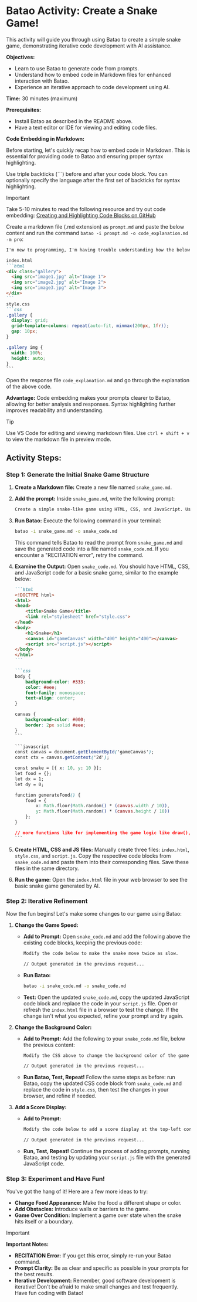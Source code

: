 # Batao Activity: Create a Snake Game!

This activity will guide you through using Batao to create a simple snake game, demonstrating iterative code development with AI assistance.

**Objectives:**

* Learn to use Batao to generate code from prompts.
* Understand how to embed code in Markdown files for enhanced interaction with Batao.
* Experience an iterative approach to code development using AI.

**Time:**  30 minutes (maximum)

**Prerequisites:**

* Install Batao as described in the README above.
* Have a text editor or IDE for viewing and editing code files.

**Code Embedding in Markdown:**

Before starting, let's quickly recap how to embed code in Markdown. This is essential for providing code to Batao and ensuring proper syntax highlighting.

Use triple backticks (```) before and after your code block. You can optionally specify the language after the first set of backticks for syntax highlighting.

> [!IMPORTANT]
> Take 5-10 minutes to read the following resource and try out code embedding: [Creating and Highlighting Code Blocks on GitHub](https://docs.github.com/en/get-started/writing-on-github/working-with-advanced-formatting/creating-and-highlighting-code-blocks)

Create a markdown file (.md extension) as `prompt.md` and paste the below content and run the command `batao -i prompt.md -o code_explanation.md -m pro`:

````markdown
I'm new to programming, I'm having trouble understanding how the below HTML and CSS code works to make a responsive photo gallery page. Break it down and explain in detail using simple Indian English.

index.html
```html
<div class="gallery">
  <img src="image1.jpg" alt="Image 1">
  <img src="image2.jpg" alt="Image 2">
  <img src="image3.jpg" alt="Image 3">
</div>
```
style.css
```css
.gallery {
  display: grid;
  grid-template-columns: repeat(auto-fit, minmax(200px, 1fr));
  gap: 10px;
}

.gallery img {
  width: 100%;
  height: auto;
}
```
````
Open the response file `code_explanation.md` and go through the explanation of the above code. 

**Advantage:** Code embedding makes your prompts clearer to Batao, allowing for better analysis and responses. Syntax highlighting further improves readability and understanding.



> [!TIP]
> Use VS Code for editing and viewing markdown files. Use `ctrl + shift + v` to view the markdown file in preview mode.


## Activity Steps:

### Step 1: Generate the Initial Snake Game Structure

1. **Create a Markdown file:** Create a new file named `snake_game.md`.
2. **Add the prompt:** Inside `snake_game.md`, write the following prompt:

   ```markdown
   Create a simple snake-like game using HTML, CSS, and JavaScript. Use the canvas element for the game UI.  Provide the code within separate code blocks for HTML, CSS, and JavaScript.
   ```

3. **Run Batao:** Execute the following command in your terminal:

   ```bash
   batao -i snake_game.md -o snake_code.md
   ```

   This command tells Batao to read the prompt from `snake_game.md` and save the generated code into a file named `snake_code.md`.  If you encounter a "RECITATION error", retry the command.

4. **Examine the Output:** Open `snake_code.md`. You should have HTML, CSS, and JavaScript code for a basic snake game, similar to the example below:

   ````markdown
   ```html
   <!DOCTYPE html>
   <html>
   <head>
       <title>Snake Game</title>
       <link rel="stylesheet" href="style.css">
   </head>
   <body>
       <h1>Snake</h1>
       <canvas id="gameCanvas" width="400" height="400"></canvas>
       <script src="script.js"></script>
   </body>
   </html>
   ```

   ```css
   body {
       background-color: #333;
       color: #eee;
       font-family: monospace;
       text-align: center;
   }

   canvas {
       background-color: #000;
       border: 2px solid #eee;
   }
   ```

   ```javascript
   const canvas = document.getElementById('gameCanvas');
   const ctx = canvas.getContext('2d');

   const snake = [{ x: 10, y: 10 }];
   let food = {};
   let dx = 1;
   let dy = 0;

   function generateFood() {
       food = {
           x: Math.floor(Math.random() * (canvas.width / 10)),
           y: Math.floor(Math.random() * (canvas.height / 10))
       };
   }

   // more functions like for implementing the game logic like draw(), update(), etc
   ```
   ````

5.  **Create HTML, CSS and JS files:** Manually create three files: `index.html`, `style.css`, and `script.js`. Copy the respective code blocks from `snake_code.md` and paste them into their corresponding files. Save these files in the same directory.

6.  **Run the game:** Open the `index.html` file in your web browser to see the basic snake game generated by AI. 


### Step 2:  Iterative Refinement

Now the fun begins!  Let's make some changes to our game using Batao:

1. **Change the Game Speed:**

   * **Add to Prompt:** Open `snake_code.md` and add the following above the existing code blocks, keeping the previous code:

     ```markdown
     Modify the code below to make the snake move twice as slow.

     // Output generated in the previous request...
     ```

   * **Run Batao:** 
     ```bash
     batao -i snake_code.md -o snake_code.md
     ``` 

   * **Test:** Open the updated `snake_code.md`, copy the updated JavaScript code block and replace the code in your `script.js` file. Open or refresh the `index.html` file in a browser to test the change. If the change isn't what you expected, refine your prompt and try again.

2. **Change the Background Color:**

   * **Add to Prompt:** Add the following to your `snake_code.md` file, below the previous content:

     ```markdown
     Modify the CSS above to change the background color of the game canvas to lightblue.

     // Output generated in the previous request...
     ```

   * **Run Batao, Test, Repeat!** Follow the same steps as before: run Batao, copy the updated CSS code block from `snake_code.md` and replace the code in `style.css`, then test the changes in your browser, and refine if needed.

3. **Add a Score Display:**

   * **Add to Prompt:** 

     ```markdown
     Modify the code below to add a score display at the top-left corner of the screen. The score should increase every time the snake eats a piece of food.

     // Output generated in the previous request...
     ```

   * **Run, Test, Repeat!** Continue the process of adding prompts, running Batao, and testing by updating your `script.js` file with the generated JavaScript code. 

### Step 3: Experiment and Have Fun!

You've got the hang of it! Here are a few more ideas to try:

* **Change Food Appearance:** Make the food a different shape or color.
* **Add Obstacles:** Introduce walls or barriers to the game. 
* **Game Over Condition:** Implement a game over state when the snake hits itself or a boundary.

> [!IMPORTANT]
> **Important Notes:**
>
>* **RECITATION Error:** If you get this error, simply re-run your Batao command.
>* **Prompt Clarity:** Be as clear and specific as possible in your prompts for the best results.
>* **Iterative Development:** Remember, good software development is iterative! Don't be afraid to make small changes and test frequently. 
Have fun coding with Batao! 
